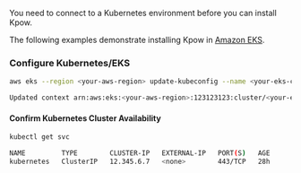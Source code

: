 You need to connect to a Kubernetes environment before you can install Kpow.

The following examples demonstrate installing Kpow in [Amazon EKS](https://aws.amazon.com/eks/).

### Configure Kubernetes/EKS

```bash
aws eks --region <your-aws-region> update-kubeconfig --name <your-eks-cluster-name>

Updated context arn:aws:eks:<your-aws-region>:123123123:cluster/<your-eks-cluster-name> in /your/.kube/config
```

#### Confirm Kubernetes Cluster Availability

```bash
kubectl get svc

NAME         TYPE        CLUSTER-IP   EXTERNAL-IP   PORT(S)   AGE
kubernetes   ClusterIP   12.345.6.7   <none>        443/TCP   28h
```

